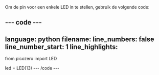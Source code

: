 Om de pin voor een enkele LED in te stellen, gebruik de volgende code:

--- code ---
---
language: python filename: line_numbers: false line_number_start: 1
line_highlights:
---
from picozero import LED

led = LED(13) --- /code ---
